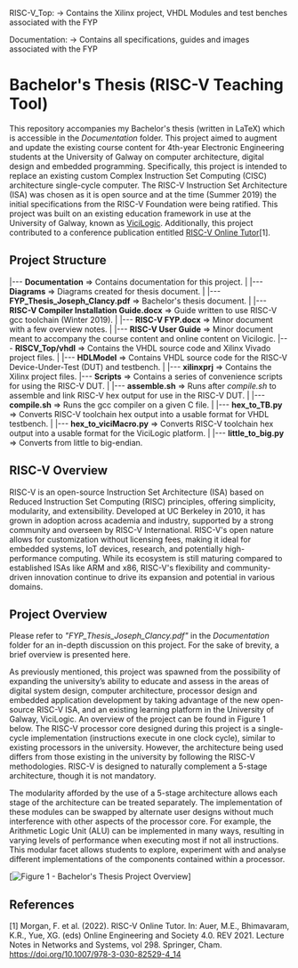 RISC-V_Top:
  -> Contains the Xilinx project, VHDL Modules and test benches associated with the FYP

Documentation:
  -> Contains all specifications, guides and images associated with the FYP

# Bachelor's Thesis (RISC-V Teaching Tool)

This repository accompanies my Bachelor's thesis (written in LaTeX) which is accessible in the _Documentation_ folder. This project aimed to augment and update the existing course content for 4th-year Electronic Engineering students at the University of Galway on computer architecture, digital design and embedded programming. Specifically, this project is intended to replace an existing custom Complex Instruction Set Computing (CISC) architecture single-cycle computer. The RISC-V Instruction Set Architecture (ISA) was chosen as it is open source and at the time (Summer 2019) the initial specifications from the RISC-V Foundation were being ratified. This project was built on an existing education framework in use at the University of Galway, known as [ViciLogic](https://ieeexplore.ieee.org/document/7058191). Additionally, this project contributed to a conference publication entitled [RISC-V Online Tutor](http://dx.doi.org/10.1007/978-3-030-82529-4_14)[1].

## Project Structure

|--- __Documentation__ => Contains documentation for this project.
|    |--- __Diagrams__ => Diagrams created for thesis document.
|    |--- __FYP_Thesis_Joseph_Clancy.pdf__ => Bachelor's thesis document.
|    |--- __RISC-V Compiler Installation Guide.docx__ => Guide written to use RISC-V gcc toolchain (Winter 2019).
|    |--- __RISC-V FYP.docx__ => Minor document with a few overview notes.
|    |--- __RISC-V User Guide__ => Minor document meant to accompany the course content and online content on Vicilogic.
|--- __RISCV_Top/vhdl__ => Contains the VHDL source code and Xilinx Vivado project files.
|    |--- __HDLModel__ => Contains VHDL source code for the RISC-V Device-Under-Test (DUT) and testbench.
|    |--- __xilinxprj__ => Contains the Xilinx project files.
|--- __Scripts__ => Contains a series of convenience scripts for using the RISC-V DUT.
|    |--- __assemble.sh__ => Runs after _compile.sh_ to assemble and link RISC-V hex output for use in the RISC-V DUT.
|    |--- __compile.sh__ => Runs the gcc compiler on a given C file.
|    |--- __hex_to_TB.py__ => Converts RISC-V toolchain hex output into a usable format for VHDL testbench.
|    |--- __hex_to_viciMacro.py__ => Converts RISC-V toolchain hex output into a usable format for the ViciLogic platform.
|    |--- __little_to_big.py__ => Converts from little to big-endian.

## RISC-V Overview

RISC-V is an open-source Instruction Set Architecture (ISA) based on Reduced Instruction Set Computing (RISC) principles, offering simplicity, modularity, and extensibility. Developed at UC Berkeley in 2010, it has grown in adoption across academia and industry, supported by a strong community and overseen by RISC-V International. RISC-V's open nature allows for customization without licensing fees, making it ideal for embedded systems, IoT devices, research, and potentially high-performance computing. While its ecosystem is still maturing compared to established ISAs like ARM and x86, RISC-V's flexibility and community-driven innovation continue to drive its expansion and potential in various domains.

## Project Overview

Please refer to _"FYP_Thesis_Joseph_Clancy.pdf"_ in the _Documentation_ folder for an in-depth discussion on this project. For the sake of brevity, a brief overview is presented here.

As previously mentioned, this project was spawned from the possibility of expanding the university’s ability to educate and assess in the areas of digital system design, computer architecture, processor design
and embedded application development by taking advantage of the new open-source RISC-V ISA, and an existing learning platform in the University of Galway, ViciLogic. An overview of the project can be found in Figure 1 below. The RISC-V processor core designed during this project is a single-cycle implementation (instructions execute in one clock cycle), similar to existing processors in the university. However, the architecture being used differs from those existing in the university by following the RISC-V methodologies. RISC-V is designed to naturally complement a 5-stage architecture, though it is not mandatory.

The modularity afforded by the use of a 5-stage architecture allows each stage of the architecture can be treated separately. The implementation of these modules can be swapped by alternate user designs without much interference with other aspects of the processor core. For example, the Arithmetic Logic Unit (ALU) can be implemented in many ways, resulting in varying levels of performance when executing most if not all instructions. This modular facet allows students to explore, experiment with and analyse different implementations of the components contained within a processor.

[![Figure 1 - Bachelor's Thesis Project Overview](Documentation/Diagrams/FYP_Context.png})]

## References
[1] Morgan, F. et al. (2022). RISC-V Online Tutor. In: Auer, M.E., Bhimavaram, K.R., Yue, XG. (eds) Online Engineering and Society 4.0. REV 2021. Lecture Notes in Networks and Systems, vol 298. Springer, Cham. https://doi.org/10.1007/978-3-030-82529-4_14
